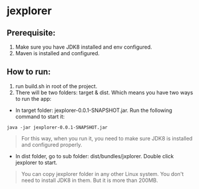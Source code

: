# jexplorer
## Prerequisite:

1. Make sure you have JDK8 installed and env configured.
2. Maven is installed and configured.

## How to run:

1. run build.sh in root of the project.
2. There will be two folders: target & dist. Which means you have two ways to run the app:
- In target folder: jexplorer-0.0.1-SNAPSHOT.jar. Run the following command to start it:
```
java -jar jexplorer-0.0.1-SNAPSHOT.jar
```
> For this way, when you run it, you need to make sure JDK8 is installed and configured properly.

- In dist folder, go to sub folder: dist/bundles/jxplorer. Double click jexplorer to start.
> You can copy jexplorer folder in any other Linux system. You don't need to install JDK8 in them. 
> But it is more than 200MB.
